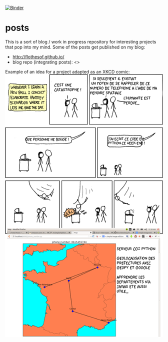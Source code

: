 [![Binder](https://mybinder.org/badge.svg)](https://mybinder.org/v2/gh/flothesof/posts/master)

posts
=====

This is a sort of blog / work in progress repository for interesting projects that pop into my mind. Some of the posts get published on my blog: 

- <http://flothesof.github.io/>
- blog repo (integrating posts): <>

Example of an idea for a project adapted as an XKCD comic:
![files/xkcd_departments.png](files/xkcd_departments.png)

